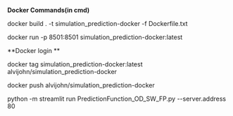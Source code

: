 
**Docker Commands(in cmd)**

docker build . -t simulation_prediction-docker -f Dockerfile.txt


docker run -p 8501:8501 simulation_prediction-docker:latest

**Docker login **

docker tag simulation_prediction-docker:latest alvijohn/simulation_prediction-docker

docker push alvijohn/simulation_prediction-docker

python -m streamlit run PredictionFunction_OD_SW_FP.py --server.address 80
